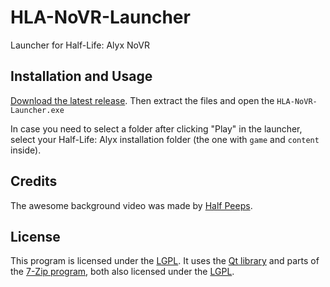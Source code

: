 # HLA-NoVR-Launcher
Launcher for Half-Life: Alyx NoVR

## Installation and Usage
[Download the latest release](https://github.com/bfeber/HLA-NoVR-Launcher/releases/latest/download/HLA-NoVR-Launcher.zip). Then extract the files and open the `HLA-NoVR-Launcher.exe`

In case you need to select a folder after clicking "Play" in the launcher, select your Half-Life: Alyx installation folder (the one with `game` and `content` inside).

## Credits
The awesome background video was made by [Half Peeps](https://www.youtube.com/@HALFPEEPS).

## License
This program is licensed under the [LGPL](LICENSE.txt). It uses the [Qt library](https://github.com/bfeber/qt5) and parts of the [7-Zip program](www.7-zip.org), both also licensed under the [LGPL](LICENSE.txt).
